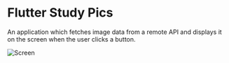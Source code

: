 # Flutter Study Pics

An application which fetches image data from a remote API and displays it on the screen when the user clicks a button.

![Screen](https://github.com/poychamp/flutter-study-pics/tree/main/docs/img/screen.png)
